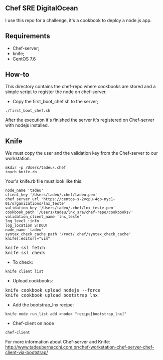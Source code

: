 ## Chef SRE DigitalOcean
I use this repo for a challenge, it's a cookbook to deploy a node.js app.

## Requirements
- Chef-server;
- knife;
- CentOS 7.6 

## How-to 
This directory contains the chef-repo where cookbooks are stored and a simple script to register the node on chef-server.

- Copy the first_boot_chef.sh to the server;
```
./first_boot_chef.sh
```

After the execution it's finished the server it's registered on Chef-server with nodejs installed. 

## Knife
We must copy the user and the validation key from the Chef-server to our workstation.

```
mkdir -p /Users/tadeu/.chef 
touch knife.rb
```
Your's knife.rb file must look like this:

```
node_name 'tadeu'
client_key '/Users/tadeu/.chef/tadeu.pem'
chef_server_url 'https://centos-s-2vcpu-4gb-nyc1-01/organizations/lnx_teste'
validation_key '/Users/tadeu/.chef/lnx_teste.pem'
cookbook_path '/Users/tadeu/lnx_sre/chef-repo/cookbooks/'
validation_client_name 'lnx_teste'
log_level :info
log_location STDOUT
node_name 'tadeu'
syntax_check_cache_path '/root/.chef/syntax_check_cache'
knife[:editor]="vim"
```
<pre>knife ssl fetch
knife ssl check
</pre> 

- To check:

```
knife client list 
```

- Upload cookbooks:
<pre>knife cookbook upload nodejs --force
knife cookbook upload bootstrap_lnx
</pre>

- Add the bootstrap_lnx recipe:
```
knife node run_list add <node> "recipe[bootstrap_lnx]"
```

- Chef-client on node
```
chef-client
```

For more information about Chef-server and Knife:<br/> 
http://www.tadeubernacchi.com.br/chef-workstation-chef-server-chef-client-via-bootstrap/
